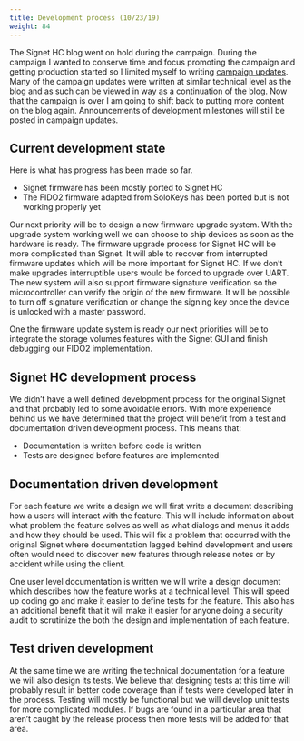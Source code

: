 ```yaml
---
title: Development process (10/23/19)
weight: 84
---
```


The Signet HC blog went on hold during the campaign. During the campaign I
wanted to conserve time and focus promoting the campaign and getting production
started so I limited myself to writing
[campaign updates](https://www.crowdsupply.com/nth-dimension/signet-high-capacity/updates).
Many of the campaign updates were written at similar technical level as the
blog and as such can be viewed in way as a continuation of the blog. Now that
the campaign is over I am going to shift back to putting more content on the
blog again. Announcements of development milestones will still be posted in
campaign updates.

## Current development state

Here is what has progress has been made so far.

- Signet firmware has been mostly ported to Signet HC
- The FIDO2 firmware adapted from SoloKeys has been ported but is not working properly yet

Our next priority will be to design a new firmware upgrade system. With the
upgrade system working well we can choose to ship devices as soon as the
hardware is ready. The firmware upgrade process for Signet HC will be more
complicated than Signet. It will able to recover from interrupted firmware
updates which will be more important for Signet HC. If we don’t make upgrades
interruptible users would be forced to upgrade over UART. The new system will
also support firmware signature verification so the microcontroller can verify
the origin of the new firmware. It will be possible to turn off signature
verification or change the signing key once the device is unlocked with a
master password.

One the firmware update system is ready our next priorities will be to
integrate the storage volumes features with the Signet GUI and finish debugging
our FIDO2 implementation.

## Signet HC development process

We didn’t have a well defined development process for the original Signet and
that probably led to some avoidable errors. With more experience behind us we
have determined that the project will benefit from a test and documentation
driven development process. This means that:

- Documentation is written before code is written
- Tests are designed before features are implemented

## Documentation driven development

For each feature we write a design we will first write a document describing
how a users will interact with the feature. This will include information about
what problem the feature solves as well as what dialogs and menus it adds and
how they should be used. This will fix a problem that occurred with the
original Signet where documentation lagged behind development and users often
would need to discover new features through release notes or by accident while
using the client.

One user level documentation is written we will write a design document which
describes how the feature works at a technical level. This will speed up coding
go and make it easier to define tests for the feature. This also has an
additional benefit that it will make it easier for anyone doing a security
audit to scrutinize the both the design and implementation of each feature.

## Test driven development

At the same time we are writing the technical documentation for a feature we
will also design its tests. We believe that designing tests at this time will
probably result in better code coverage than if tests were developed later in
the process. Testing will mostly be functional but we will develop unit tests
for more complicated modules. If bugs are found in a particular area that
aren’t caught by the release process then more tests will be added for that
area.
